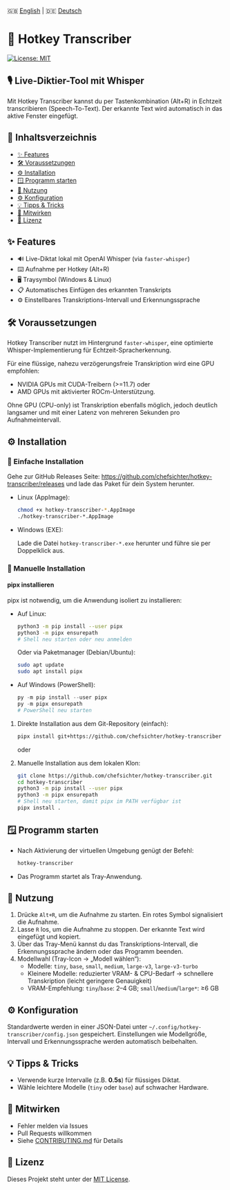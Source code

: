 🇬🇧 [English](./README.md) | 🇩🇪 [Deutsch](./README.de.md)

# 🚀 Hotkey Transcriber

[![License: MIT](https://img.shields.io/badge/License-MIT-green.svg)](LICENSE)

## 🎙️ Live-Diktier-Tool mit Whisper

Mit Hotkey Transcriber kannst du per Tastenkombination (Alt+R) in Echtzeit transcribieren (Speech-To-Text). Der erkannte Text wird automatisch in das aktive Fenster eingefügt.

## 📑 Inhaltsverzeichnis
- [✨ Features](#features)
- [🛠️ Voraussetzungen](#voraussetzungen)
- [⚙️ Installation](#installation)
- [🪟 Programm starten](#programm-starten)
- [🎉 Nutzung](#nutzung)
- [⚙️ Konfiguration](#konfiguration)
- [💡 Tipps & Tricks](#tipps--tricks)
- [📄 Mitwirken](#mitwirken)
- [📜 Lizenz](#lizenz)

## ✨ Features
- 🔊 Live-Diktat lokal mit OpenAI Whisper (via `faster-whisper`)
- ⌨️ Aufnahme per Hotkey (Alt+R)
- 🖥️ Traysymbol (Windows & Linux)
- 📋 Automatisches Einfügen des erkannten Transkripts
- ⚙️ Einstellbares Transkriptions-Intervall und Erkennungssprache

## 🛠️ Voraussetzungen

Hotkey Transcriber nutzt im Hintergrund `faster-whisper`, eine optimierte Whisper-Implementierung für Echtzeit-Spracherkennung.

Für eine flüssige, nahezu verzögerungsfreie Transkription wird eine GPU empfohlen:
  - NVIDIA GPUs mit CUDA-Treibern (>=11.7) oder
  - AMD GPUs mit aktivierter ROCm-Unterstützung.

Ohne GPU (CPU-only) ist Transkription ebenfalls möglich, jedoch deutlich langsamer und mit einer Latenz von mehreren Sekunden pro Aufnahmeintervall.

## ⚙️ Installation
  
### 🎉 Einfache Installation

Gehe zur GitHub Releases Seite: https://github.com/chefsichter/hotkey-transcriber/releases und lade das Paket für dein System herunter.

- Linux (AppImage):

  ```bash
  chmod +x hotkey-transcriber-*.AppImage
  ./hotkey-transcriber-*.AppImage
  ```

- Windows (EXE):

  Lade die Datei `hotkey-transcriber-*.exe` herunter und führe sie per Doppelklick aus.

### 🧰 Manuelle Installation

#### pipx installieren

pipx ist notwendig, um die Anwendung isoliert zu installieren:

- Auf Linux:
  ```bash
  python3 -m pip install --user pipx
  python3 -m pipx ensurepath
  # Shell neu starten oder neu anmelden
  ```
  Oder via Paketmanager (Debian/Ubuntu):
  ```bash
  sudo apt update
  sudo apt install pipx
  ```

- Auf Windows (PowerShell):
  ```powershell
  py -m pip install --user pipx
  py -m pipx ensurepath
  # PowerShell neu starten
  ```
1. Direkte Installation aus dem Git-Repository (einfach):
   ```bash
   pipx install git+https://github.com/chefsichter/hotkey-transcriber
   ```

   oder

2. Manuelle Installation aus dem lokalen Klon:
   ```bash
   git clone https://github.com/chefsichter/hotkey-transcriber.git
   cd hotkey-transcriber
   python3 -m pip install --user pipx
   python3 -m pipx ensurepath
   # Shell neu starten, damit pipx im PATH verfügbar ist
   pipx install .
   ```

## 🪟 Programm starten
- Nach Aktivierung der virtuellen Umgebung genügt der Befehl:
  ```cmd
  hotkey-transcriber
  ```
- Das Programm startet als Tray-Anwendung.

## 🎉 Nutzung
1. Drücke `Alt+R`, um die Aufnahme zu starten. Ein rotes Symbol signalisiert die Aufnahme.
2. Lasse `R` los, um die Aufnahme zu stoppen. Der erkannte Text wird eingefügt und kopiert.
3. Über das Tray-Menü kannst du das Transkriptions-Intervall, die Erkennungssprache ändern oder das Programm beenden.
4. Modellwahl (Tray-Icon → „Modell wählen“):
    - Modelle: `tiny`, `base`, `small`, `medium`, `large-v3`, `large-v3-turbo`
    - Kleinere Modelle: reduzierter VRAM- & CPU-Bedarf → schnellere Transkription (leicht geringere Genauigkeit)
    - VRAM-Empfehlung: `tiny`/`base`: 2–4 GB; `small`/`medium`/`large*`: ≥6 GB

## ⚙️ Konfiguration
Standardwerte werden in einer JSON-Datei unter `~/.config/hotkey-transcriber/config.json` gespeichert. Einstellungen wie Modellgröße, Intervall und Erkennungssprache werden automatisch beibehalten.

## 💡 Tipps & Tricks
- Verwende kurze Intervalle (z.B. **0.5s**) für flüssiges Diktat.
- Wähle leichtere Modelle (`tiny` oder `base`) auf schwacher Hardware.

## 📄 Mitwirken
- Fehler melden via Issues
- Pull Requests willkommen
- Siehe [CONTRIBUTING.md](.github/CONTRIBUTING.md) für Details

## 📜 Lizenz
Dieses Projekt steht unter der [MIT License](LICENSE).
